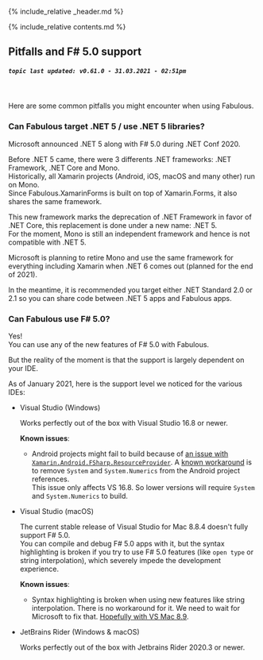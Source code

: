 {% include_relative _header.md %}

{% include_relative contents.md %}

Pitfalls and F# 5.0 support
------
##### `topic last updated: v0.61.0 - 31.03.2021 - 02:51pm`
<br /> 

Here are some common pitfalls you might encounter when using Fabulous.

### Can Fabulous target .NET 5 / use .NET 5 libraries?

Microsoft announced .NET 5 along with F# 5.0 during .NET Conf 2020.

Before .NET 5 came, there were 3 differents .NET frameworks: .NET Framework, .NET Core and Mono.  
Historically, all Xamarin projects (Android, iOS, macOS and many other) run on Mono.  
Since Fabulous.XamarinForms is built on top of Xamarin.Forms, it also shares the same framework.

This new framework marks the deprecation of .NET Framework in favor of .NET Core, this replacement is done under a new name: .NET 5.  
For the moment, Mono is still an independent framework and hence is not compatible with .NET 5.

Microsoft is planning to retire Mono and use the same framework for everything including Xamarin when .NET 6 comes out (planned for the end of 2021).

In the meantime, it is recommended you target either .NET Standard 2.0 or 2.1 so you can share code between .NET 5 apps and Fabulous apps.

### Can Fabulous use F# 5.0?

Yes!  
You can use any of the new features of F# 5.0 with Fabulous.

But the reality of the moment is that the support is largely dependent on your IDE.

As of January 2021, here is the support level we noticed for the various IDEs:

- Visual Studio (Windows)

    Works perfectly out of the box with Visual Studio 16.8 or newer.

    **Known issues**:
    - Android projects might fail to build because of [an issue with `Xamarin.Android.FSharp.ResourceProvider`](https://github.com/xamarin/Xamarin.Android.FSharp.ResourceProvider/issues/9). A [known workaround](https://github.com/fsprojects/Fabulous/issues/813#issuecomment-726210183) is to remove `System` and `System.Numerics` from the Android project references.  
    This issue only affects VS 16.8. So lower versions will require `System` and `System.Numerics` to build.

- Visual Studio (macOS)

    The current stable release of Visual Studio for Mac 8.8.4 doesn't fully support F# 5.0.  
    You can compile and debug F# 5.0 apps with it, but the syntax highlighting is broken if you try to use F# 5.0 features (like `open type` or string interpolation), which severely impede the development experience.

    **Known issues**:
    - Syntax highlighting is broken when using new features like string interpolation. There is no workaround for it. We need to wait for Microsoft to fix that. [Hopefully with VS Mac 8.9](https://github.com/mono/mono/pull/20511#issuecomment-729212506).

- JetBrains Rider (Windows & macOS)
    
    Works perfectly out of the box with Jetbrains Rider 2020.3 or newer.
